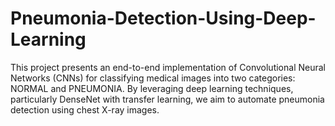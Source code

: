 # Pneumonia-Detection-Using-Deep-Learning
This project presents an end-to-end implementation of Convolutional Neural Networks (CNNs) for classifying medical images into two categories: NORMAL and PNEUMONIA. By leveraging deep learning techniques, particularly DenseNet with transfer learning, we aim to automate pneumonia detection using chest X-ray images.
